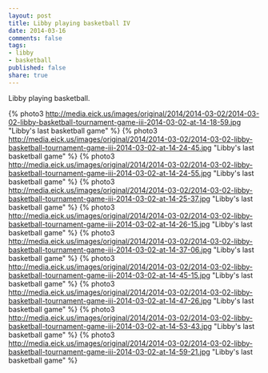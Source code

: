 ```yaml
---
layout: post
title: Libby playing basketball IV
date: 2014-03-16
comments: false
tags:
- libby
- basketball
published: false
share: true
---
```

Libby playing basketball.

{% photo3 http://media.eick.us/images/original/2014/2014-03-02/2014-03-02-libby-basketball-tournament-game-iii-2014-03-02-at-14-18-59.jpg "Libby's last basketball game" %}
{% photo3 http://media.eick.us/images/original/2014/2014-03-02/2014-03-02-libby-basketball-tournament-game-iii-2014-03-02-at-14-24-45.jpg "Libby's last basketball game" %}
{% photo3 http://media.eick.us/images/original/2014/2014-03-02/2014-03-02-libby-basketball-tournament-game-iii-2014-03-02-at-14-24-55.jpg "Libby's last basketball game" %}
{% photo3 http://media.eick.us/images/original/2014/2014-03-02/2014-03-02-libby-basketball-tournament-game-iii-2014-03-02-at-14-25-37.jpg "Libby's last basketball game" %}
{% photo3 http://media.eick.us/images/original/2014/2014-03-02/2014-03-02-libby-basketball-tournament-game-iii-2014-03-02-at-14-26-15.jpg "Libby's last basketball game" %}
{% photo3 http://media.eick.us/images/original/2014/2014-03-02/2014-03-02-libby-basketball-tournament-game-iii-2014-03-02-at-14-37-06.jpg "Libby's last basketball game" %}
{% photo3 http://media.eick.us/images/original/2014/2014-03-02/2014-03-02-libby-basketball-tournament-game-iii-2014-03-02-at-14-45-15.jpg "Libby's last basketball game" %}
{% photo3 http://media.eick.us/images/original/2014/2014-03-02/2014-03-02-libby-basketball-tournament-game-iii-2014-03-02-at-14-47-26.jpg "Libby's last basketball game" %}
{% photo3 http://media.eick.us/images/original/2014/2014-03-02/2014-03-02-libby-basketball-tournament-game-iii-2014-03-02-at-14-53-43.jpg "Libby's last basketball game" %}
{% photo3 http://media.eick.us/images/original/2014/2014-03-02/2014-03-02-libby-basketball-tournament-game-iii-2014-03-02-at-14-59-21.jpg "Libby's last basketball game" %}
